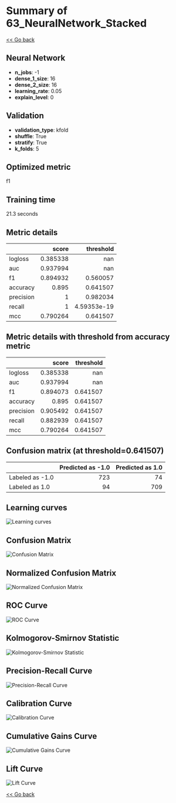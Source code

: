 # Summary of 63_NeuralNetwork_Stacked

[<< Go back](../README.md)


## Neural Network
- **n_jobs**: -1
- **dense_1_size**: 16
- **dense_2_size**: 16
- **learning_rate**: 0.05
- **explain_level**: 0

## Validation
 - **validation_type**: kfold
 - **shuffle**: True
 - **stratify**: True
 - **k_folds**: 5

## Optimized metric
f1

## Training time

21.3 seconds

## Metric details
|           |    score |     threshold |
|:----------|---------:|--------------:|
| logloss   | 0.385338 | nan           |
| auc       | 0.937994 | nan           |
| f1        | 0.894932 |   0.560057    |
| accuracy  | 0.895    |   0.641507    |
| precision | 1        |   0.982034    |
| recall    | 1        |   4.59353e-19 |
| mcc       | 0.790264 |   0.641507    |


## Metric details with threshold from accuracy metric
|           |    score |   threshold |
|:----------|---------:|------------:|
| logloss   | 0.385338 |  nan        |
| auc       | 0.937994 |  nan        |
| f1        | 0.894073 |    0.641507 |
| accuracy  | 0.895    |    0.641507 |
| precision | 0.905492 |    0.641507 |
| recall    | 0.882939 |    0.641507 |
| mcc       | 0.790264 |    0.641507 |


## Confusion matrix (at threshold=0.641507)
|                 |   Predicted as -1.0 |   Predicted as 1.0 |
|:----------------|--------------------:|-------------------:|
| Labeled as -1.0 |                 723 |                 74 |
| Labeled as 1.0  |                  94 |                709 |

## Learning curves
![Learning curves](learning_curves.png)
## Confusion Matrix

![Confusion Matrix](confusion_matrix.png)


## Normalized Confusion Matrix

![Normalized Confusion Matrix](confusion_matrix_normalized.png)


## ROC Curve

![ROC Curve](roc_curve.png)


## Kolmogorov-Smirnov Statistic

![Kolmogorov-Smirnov Statistic](ks_statistic.png)


## Precision-Recall Curve

![Precision-Recall Curve](precision_recall_curve.png)


## Calibration Curve

![Calibration Curve](calibration_curve_curve.png)


## Cumulative Gains Curve

![Cumulative Gains Curve](cumulative_gains_curve.png)


## Lift Curve

![Lift Curve](lift_curve.png)



[<< Go back](../README.md)
